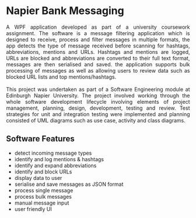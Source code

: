 # Napier Bank Messaging
<div align="justify"> A WPF application developed as part of a university coursework assignment. The software is a message filtering application which is designed to receive, process and filter messages in multiple formats, the app detects the type of message received before scanning for hashtags, abbreviations, mentions and URLs. Hashtags and mentions are logged, URLs are blocked and abbreviations are converted to their full text format, messages are then serialised and saved. the application supports bulk processing of messages as well as allowing users to review data such as blocked URL lists and top mentions/hashtags. 
<br><br>
This project was undertaken as part of a Software Engineering module at Edinburgh Napier University. The project involved working through the whole software development lifecycle involving elements of project management, planning, design, development, testing and review. Test strategies for unit and integration testing were implemented and planning consisted of UML diagrams such as use case, activity and class diagrams. 

## Software Features

* detect incoming message types
* identify and log mentions & hashtags
* identify and expand abbreviations
* identify and block URLs
* display data to user
* serialise and save messages as JSON format
* process single message
* process bulk messages
* manual message input
* user friendly UI
